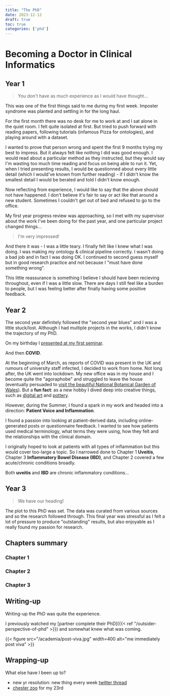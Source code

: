 ```yaml
---
title: "The PhD"
date: 2023-12-12
draft: true
toc: true
categories: ['phd']
---
```


# Becoming a Doctor in Clinical Informatics

## Year 1

> You don't have as much experience as I would have thought…

This was one of the first things said to me during my first week.
Imposter syndrome was planted and settling in for the long haul.

For the first month there was no desk for me to work at and I sat alone in the quiet room. 
I felt quite isolated at first.
But tried to push forward with reading papers, following tutorials (infamous Pizza for ontologies), and playing around with a dataset.

I wanted to prove that person wrong and spent the first 9 months trying my best to impress.
But it always felt like nothing I did was good enough.
I would read about a particular method as they instructed, but they would say I'm wasting too much time reading and focus on being able to run it.
Yet, when I tried presenting results, I would be questionned about every little detail (which I would've known from further reading) - if I didn't know the smallest detail I would be berated and told I didn't know enough.

Now reflecting from experience, I would like to say that the above should not have happened.
I don't believe it's fair to say or act like that around a new student.
Sometimes I couldn't get out of bed and refused to go to the office.

My first year progress review was approaching, so I met with my supervisor about the work I've been doing for the past year, and one particular project changed things...

> I'm very impressed!

And there it was - I was a little teary. I finally felt like I knew what I was doing.
I was making my ontology & clinical pipeline correctly. I wasn't doing a bad job and in fact I was doing OK.
I continued to second guess myself but in good research practice and not because I "must have done something wrong".

This little reassurance is something I believe I should have been recieving throughout, even if I was a little slow.
There are days I still feel like a burden to people, but I was feeling better after finally having some positive feedback.

## Year 2

The second year definitely followed the "second year blues" and I was a little stuck/lost.
Although I had multiple projects in the works, I didn't know the trajectory of my PhD.

On my birthday I [presented at my first seminar](https://twitter.com/sap218/status/1225068022483836929 "first seminar").

And then **COVID**.

At the beginning of March, as reports of COVID was present in the UK and rumours of university staff infected, I decided to work from home. Not long after, the UK went into lockdown. 
My new office was in my house and I become quite the "agoraphobe" and struggled to leave the house (eventually persuaded to [visit the beautiful National Botanical Garden of Wales](https://twitter.com/sap218/status/1305896697705508871)).
But a **fun fact**: as a new hobby I dived deep into creative things, such as [digital art](https://twitter.com/sap218/status/1309595880190861313) and [pottery](https://twitter.com/sap218/status/1349410440821014530). 

However, during the Summer, I found a spark in my work and headed into a direction: **Patient Voice and Inflammation**.

I found a passion into looking at patient-derived data, including online-generated posts or questionnaire feedback.
I wanted to see how patients used medical terminology, what terms they were using, how they felt and the relationships with the clinical domain.

I originally hoped to look at patients with all types of inflammation but this would cover too-large a topic.
So I narrowed done to Chapter 1 **Uveitis**, Chapter 3 **Inflammatory Bowel Disease (IBD)**, and Chapter 2 covered a few acute/chronic conditions broadly.

Both **uveitis** and **IBD** are chronic inflammatory conditions...

## Year 3

> We have our heading!

The plot to this PhD was set. The data was curated from various sources and so the research followed through.
This final year was stressful as I felt a lot of pressure to produce "outstanding" results, but also enjoyable as I really found my passion for research.

## Chapters summary

### Chapter 1

### Chapter 2

### Chapter 3

## Writing-up

Writing-up the PhD was quite the experience.

I previously watched my [partner complete their PhD]({{< ref "/outsider-perspective-of-phd" >}}) and somewhat knew what was coming.

{{< figure src="/academia/post-viva.jpg" width=400 alt="me immediately post viva" >}}

## Wrapping-up

What else have I been up to?

+ new yr resolution: new thing every week [twitter thread](https://twitter.com/sap218/status/1082047398652850179)
+ [chester zoo](https://www.flickr.com/photos/sap218/sets/72157708046970035/) for my 23rd